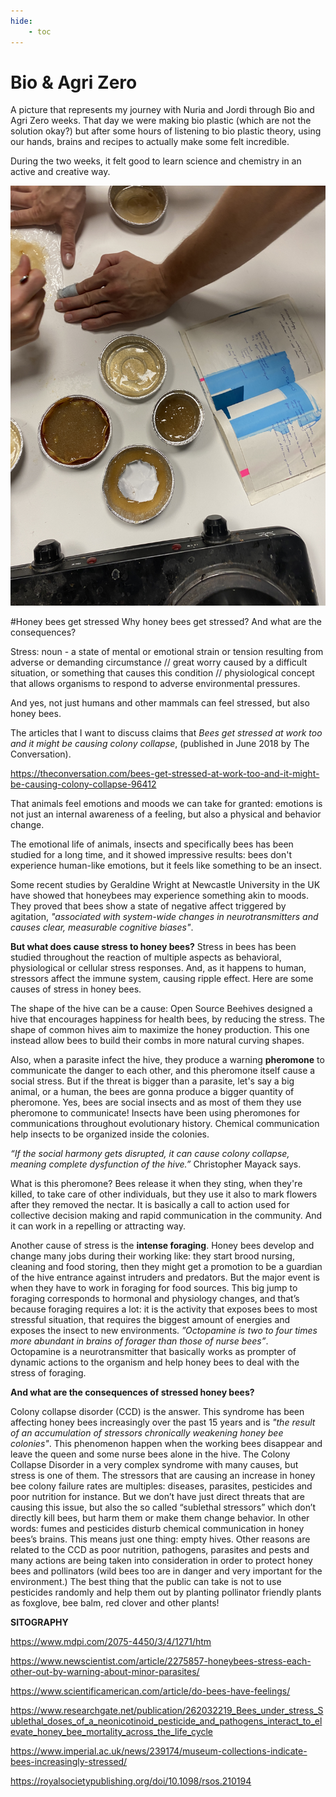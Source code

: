 ```yaml
---
hide:
    - toc
---
```


# Bio & Agri Zero


A picture that represents my journey with Nuria and Jordi through Bio and Agri Zero weeks.
That day we were making bio plastic (which are not the solution okay?) but after some hours of listening to bio plastic theory, using our hands, brains and recipes to actually make some felt incredible.

During the two weeks, it felt good to learn science and chemistry in an active and creative way.

![](../images/bio/cook.JPG)



#Honey bees get stressed
Why honey bees get stressed? And what are the consequences?




Stress: noun - a state of mental or emotional strain or tension resulting from adverse or demanding circumstance // great worry caused by a difficult situation, or something that causes this condition // physiological concept that allows organisms to respond to adverse environmental pressures.

And yes, not just humans and other mammals can feel stressed, but also honey bees.

The articles that I want to discuss claims that *Bees get stressed at work too and it might be causing colony collapse*, (published in June 2018 by The Conversation).

https://theconversation.com/bees-get-stressed-at-work-too-and-it-might-be-causing-colony-collapse-96412



That animals feel emotions and moods we can take for granted: emotions is not just an internal awareness of a feeling, but also a physical and behavior change.

The emotional life of animals, insects and specifically bees has been studied for a long time, and it showed impressive results: bees don't experience human-like emotions, but it feels like something to be an insect.

Some recent studies by Geraldine Wright at Newcastle University in the UK have showed that honeybees may experience something akin to moods. They proved that bees show a state of negative affect triggered by agitation, *"associated with system-wide changes in neurotransmitters and causes clear, measurable cognitive biases"*.

**But what does cause stress to honey bees?**
Stress in bees has been studied throughout the reaction of multiple aspects as behavioral, physiological or cellular stress responses. And, as it happens to human, stressors affect the immune system, causing ripple effect. Here are some causes of stress in honey bees.

The shape of the hive can be a cause: Open Source Beehives designed a hive that encourages happiness for health bees, by reducing the stress. The shape of common hives aim to maximize the honey production. This one instead allow bees to build their combs in more natural curving shapes.

Also, when a parasite infect the hive, they produce a warning **pheromone** to communicate the danger to each other, and this pheromone itself cause a social stress. But if the threat is bigger than a parasite, let's say a big animal, or a human, the bees are gonna produce a bigger quantity of pheromone.
Yes, bees are social insects and as most of them they use pheromone to communicate! Insects have been using pheromones for communications throughout evolutionary history. Chemical communication help insects to be organized inside the colonies.

*“If the social harmony gets disrupted, it can cause colony collapse, meaning complete dysfunction of the hive.”* Christopher Mayack says.

What is this pheromone? Bees release it when they sting, when they're killed, to take care of other individuals, but they use it also to mark flowers after they removed the nectar. It is basically a call to action used for collective decision making and rapid communication in the community. And it can work in a repelling or attracting way.

Another cause of stress is the **intense foraging**. Honey bees develop and change many jobs during their working like: they start brood nursing, cleaning and food storing, then they might get a promotion to be a guardian of the hive entrance against intruders and predators.
But the major event is when they have to work in foraging for food sources. This big jump to foraging corresponds to hormonal and physiology changes, and that’s because foraging requires a lot: it is the activity that exposes bees to most stressful situation, that requires the biggest amount of energies and exposes the insect to new environments.
*”Octopamine is two to four times more abundant in brains of forager than those of nurse bees”*.  
Octopamine is a neurotransmitter that basically works as prompter of dynamic actions to the organism and help honey bees to deal with the stress of foraging.

**And what are the consequences of stressed honey bees?**

Colony collapse disorder (CCD) is the answer.
This syndrome has been affecting honey bees increasingly over the past 15 years and is *"the result of an accumulation of stressors chronically weakening honey bee colonies"*.
This phenomenon happen when the working bees disappear and leave the queen and some nurse bees alone in the hive.
The Colony Collapse Disorder in a very complex syndrome with many causes, but stress is one of them.
The stressors that are causing an increase in honey bee colony failure rates are multiples: diseases, parasites, pesticides and poor nutrition for instance. But we don’t have just direct threats that are causing this issue, but also the so called “sublethal stressors” which don’t directly kill bees, but harm them or make them change behavior. In other words: fumes and pesticides disturb chemical communication in honey bees’s brains.
This means just one thing: empty hives.
Other reasons are related to the CCD as poor nutrition, pathogens, parasites and pests and many actions are being taken into consideration in order to protect honey bees and pollinators (wild bees too are in danger and very important for the environment.) The best thing that the public can take is not to use pesticides randomly and help them out by planting pollinator friendly plants as foxglove, bee balm, red clover and other plants! 

**SITOGRAPHY**

https://www.mdpi.com/2075-4450/3/4/1271/htm

https://www.newscientist.com/article/2275857-honeybees-stress-each-other-out-by-warning-about-minor-parasites/

https://www.scientificamerican.com/article/do-bees-have-feelings/

https://www.researchgate.net/publication/262032219_Bees_under_stress_Sublethal_doses_of_a_neonicotinoid_pesticide_and_pathogens_interact_to_elevate_honey_bee_mortality_across_the_life_cycle

https://www.imperial.ac.uk/news/239174/museum-collections-indicate-bees-increasingly-stressed/

https://royalsocietypublishing.org/doi/10.1098/rsos.210194
